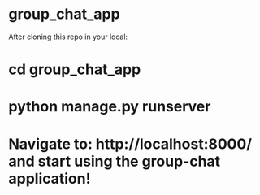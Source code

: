# group_chat_app

After cloning this repo in your local:

# cd group_chat_app
# python manage.py runserver
# Navigate to: http://localhost:8000/ and start using the group-chat application!

